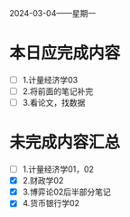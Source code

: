 2024-03-04——星期一
# 本日应完成内容

- [ ] 1.计量经济学03
- [ ] 2.将前面的笔记补完
- [ ] 3.看论文，找数据

# 未完成内容汇总
- [ ] 1.计量经济学01，02
- [x] 2.财政学02
- [x] 3.博弈论02后半部分笔记
- [x] 4.货币银行学02
